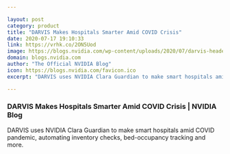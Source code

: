```yaml
---

layout: post
category: product
title: "DARVIS Makes Hospitals Smarter Amid COVID Crisis"
date: 2020-07-17 19:10:33
link: https://vrhk.co/2ON5Uod
image: https://blogs.nvidia.com/wp-content/uploads/2020/07/darvis-header.jpg
domain: blogs.nvidia.com
author: "The Official NVIDIA Blog"
icon: https://blogs.nvidia.com/favicon.ico
excerpt: "DARVIS uses NVIDIA Clara Guardian to make smart hospitals amid COVID pandemic, automating inventory checks, bed-occupancy tracking and more."

---
```


### DARVIS Makes Hospitals Smarter Amid COVID Crisis | NVIDIA Blog

DARVIS uses NVIDIA Clara Guardian to make smart hospitals amid COVID pandemic, automating inventory checks, bed-occupancy tracking and more.